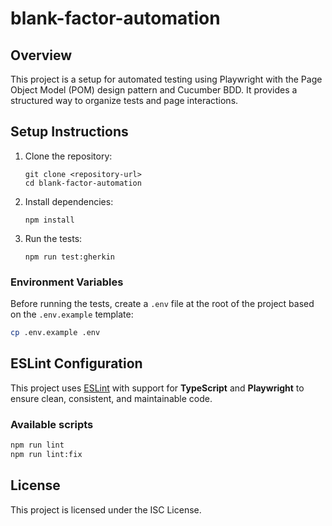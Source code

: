 # blank-factor-automation

## Overview
This project is a setup for automated testing using Playwright with the Page Object Model (POM) design pattern and Cucumber BDD. It provides a structured way to organize tests and page interactions.


## Setup Instructions
1. Clone the repository:
   ```
   git clone <repository-url>
   cd blank-factor-automation
   ```

2. Install dependencies:
   ```
   npm install
   ```

3. Run the tests:
   ```
   npm run test:gherkin
   ```

### Environment Variables

Before running the tests, create a `.env` file at the root of the project based on the `.env.example` template:

```bash
cp .env.example .env
```

## ESLint Configuration

This project uses [ESLint](https://eslint.org/) with support for **TypeScript** and **Playwright** to ensure clean, consistent, and maintainable code.

### Available scripts

```bash
npm run lint
npm run lint:fix
```

## License
This project is licensed under the ISC License.
